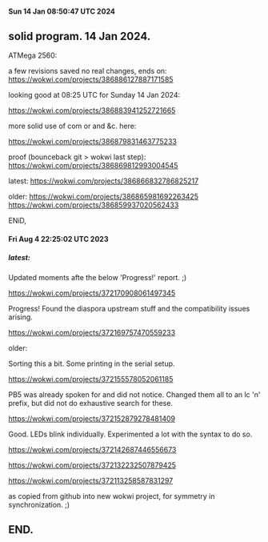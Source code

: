 #### Sun 14 Jan 08:50:47 UTC 2024

## solid program.  14 Jan 2024.

  ATMega 2560:

  a few revisions saved no real changes, ends on:
  https://wokwi.com/projects/386886127887171585

  looking good at 08:25 UTC for Sunday 14 Jan 2024:

  https://wokwi.com/projects/386883941252721665

  more solid use of com or and &c. here:

  https://wokwi.com/projects/386879831463775233

  proof (bounceback git > wokwi last step):
  https://wokwi.com/projects/386869812993004545

  latest:
  https://wokwi.com/projects/386866832786825217

  older:
  https://wokwi.com/projects/386865981692263425
  https://wokwi.com/projects/386859937020562433

ENiD,


#### Fri Aug  4 22:25:02 UTC 2023

##### latest:

Updated moments afte the below 'Progress!' report. ;)

  https://wokwi.com/projects/372170908061497345


Progress!  Found the diaspora upstream stuff and the
compatibility issues arising.

  https://wokwi.com/projects/372169757470559233


older:

Sorting this a bit.  Some printing in the serial setup.

  https://wokwi.com/projects/372155578052061185


PB5 was already spoken for and did not notice.
Changed them all to an lc 'n' prefix, but did not
do exhaustive search for these.

  https://wokwi.com/projects/372152879278481409



Good.  LEDs blink individually.  Experimented a lot
with the syntax to do so.

  https://wokwi.com/projects/372142687446556673

  https://wokwi.com/projects/372132232507879425

  https://wokwi.com/projects/372113258587831297

  as copied from github into new wokwi project, for symmetry
  in synchronization. ;)

## END.
